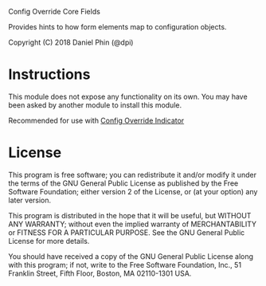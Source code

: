 Config Override Core Fields

Provides hints to how form elements map to configuration objects.

Copyright (C) 2018 Daniel Phin (@dpi)

# Instructions

This module does not expose any functionality on its own. You may have been
asked by another module to install this module. 

Recommended for use with [Config Override Indicator][config-override-indicator]

[config-override-Indicator]: https://www.drupal.org/project/coi

# License

This program is free software; you can redistribute it and/or modify it under 
the terms of the GNU General Public License as published by the Free Software 
Foundation; either version 2 of the License, or (at your option) any later 
version.

This program is distributed in the hope that it will be useful, but WITHOUT ANY 
WARRANTY; without even the implied warranty of MERCHANTABILITY or FITNESS FOR A 
PARTICULAR PURPOSE. See the GNU General Public License for more details.

You should have received a copy of the GNU General Public License along with 
this program; if not, write to the Free Software Foundation, Inc., 51 Franklin 
Street, Fifth Floor, Boston, MA 02110-1301 USA.
